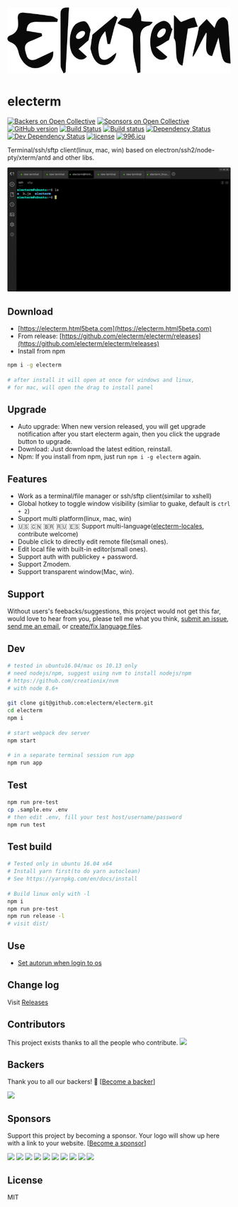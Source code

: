 <h1 align="center">
    <a href="http://electerm.html5beta.com">
        <img src="https://github.com/electerm/electerm-resource/raw/master/static/images/electerm.png", alt="" />
    </a>
</h1>

# electerm
[![Backers on Open Collective](https://opencollective.com/electerm/backers/badge.svg)](#backers) [![Sponsors on Open Collective](https://opencollective.com/electerm/sponsors/badge.svg)](#sponsors) [![GitHub version](https://img.shields.io/github/release/electerm/electerm/all.svg)](https://github.com/electerm/electerm/releases)
[![Build Status](https://travis-ci.org/electerm/electerm.svg?branch=release)](https://travis-ci.org/electerm/electerm)
[![Build status](https://ci.appveyor.com/api/projects/status/33ckbqln02utekxd/branch/release?svg=true)](https://ci.appveyor.com/project/zxdong262/electerm/branch/release)
<span class="badge-daviddm"><a href="https://david-dm.org/electerm/electerm" title="View the status of this project's dependencies on DavidDM"><img src="https://img.shields.io/david/electerm/electerm.svg" alt="Dependency Status" /></a></span>
<span class="badge-daviddmdev"><a href="https://david-dm.org/electerm/electerm#info=devDependencies" title="View the status of this project's development dependencies on DavidDM"><img src="https://img.shields.io/david/dev/electerm/electerm.svg" alt="Dev Dependency Status" /></a></span>
<span class="badge-githubstar">
[![license](https://img.shields.io/github/license/electerm/electerm.svg)](https://github.com/electerm/electerm/blob/master/LICENSE)
[![996.icu](https://img.shields.io/badge/link-996.icu-red.svg)](https://996.icu)

Terminal/ssh/sftp client(linux, mac, win) based on electron/ssh2/node-pty/xterm/antd and other libs.

<div align="center">
  <img src="https://github.com/electerm/electerm-resource/raw/master/static/images/electerm.gif", alt="" />
</div>

## Download

- [https://electerm.html5beta.com](https://electerm.html5beta.com)
- From release: [https://github.com/electerm/electerm/releases](https://github.com/electerm/electerm/releases)
- Install from npm

```bash
npm i -g electerm

# after install it will open at once for windows and linux,
# for mac, will open the drag to install panel

```

## Upgrade

- Auto upgrade: When new version released, you will get upgrade notification after you start electerm again, then you click the upgrade button to upgrade.
- Download: Just download the latest edition, reinstall.
- Npm: If you install from npm, just run `npm i -g electerm` again.

## Features

- Work as a terminal/file manager or ssh/sftp client(similar to xshell)
- Global hotkey to toggle window visibility (simliar to guake, default is `ctrl + 2`)
- Support multi platform(linux, mac, win)
- 🇺🇸 🇨🇳 🇧🇷 🇷🇺 🇪🇸 Support multi-language([electerm-locales](https://github.com/electerm/electerm-locales), contribute welcome)
- Double click to directly edit remote file(small ones).
- Edit local file with built-in editor(small ones).
- Support auth with publickey + password.
- Support Zmodem.
- Support transparent window(Mac, win).

## Support

Without users's feebacks/suggestions, this project would not get this far, would love to hear from you, please tell me what you think, [submit an issue](https://github.com/electerm/electerm/issues), [send me an email](mailto:zxdong@gmail.com), or [create/fix language files](https://github.com/electerm/electerm-locales).

## Dev

```bash
# tested in ubuntu16.04/mac os 10.13 only
# need nodejs/npm, suggest using nvm to install nodejs/npm
# https://github.com/creationix/nvm
# with node 8.6+

git clone git@github.com:electerm/electerm.git
cd electerm
npm i

# start webpack dev server
npm start

# in a separate terminal session run app
npm run app
```

## Test

```bash
npm run pre-test
cp .sample.env .env
# then edit .env, fill your test host/username/password
npm run test
```

## Test build

```bash
# Tested only in ubuntu 16.04 x64
# Install yarn first(to do yarn autoclean)
# See https://yarnpkg.com/en/docs/install

# Build linux only with -l
npm i
npm run pre-test
npm run release -l
# visit dist/
```

## Use

- [Set autorun when login to os](https://github.com/electerm/electerm/wiki/autorun-electerm-when-login-to-os)

## Change log

Visit [Releases](https://github.com/electerm/electerm/releases)

## Contributors

This project exists thanks to all the people who contribute. 
<a href="https://github.com/electerm/electerm/graphs/contributors"><img src="https://opencollective.com/electerm/contributors.svg?width=890&button=false" /></a>


## Backers

Thank you to all our backers! 🙏 [[Become a backer](https://opencollective.com/electerm#backer)]

<a href="https://opencollective.com/electerm#backers" target="_blank"><img src="https://opencollective.com/electerm/backers.svg?width=890"></a>


## Sponsors

Support this project by becoming a sponsor. Your logo will show up here with a link to your website. [[Become a sponsor](https://opencollective.com/electerm#sponsor)]

<a href="https://opencollective.com/electerm/sponsor/0/website" target="_blank"><img src="https://opencollective.com/electerm/sponsor/0/avatar.svg"></a>
<a href="https://opencollective.com/electerm/sponsor/1/website" target="_blank"><img src="https://opencollective.com/electerm/sponsor/1/avatar.svg"></a>
<a href="https://opencollective.com/electerm/sponsor/2/website" target="_blank"><img src="https://opencollective.com/electerm/sponsor/2/avatar.svg"></a>
<a href="https://opencollective.com/electerm/sponsor/3/website" target="_blank"><img src="https://opencollective.com/electerm/sponsor/3/avatar.svg"></a>
<a href="https://opencollective.com/electerm/sponsor/4/website" target="_blank"><img src="https://opencollective.com/electerm/sponsor/4/avatar.svg"></a>
<a href="https://opencollective.com/electerm/sponsor/5/website" target="_blank"><img src="https://opencollective.com/electerm/sponsor/5/avatar.svg"></a>
<a href="https://opencollective.com/electerm/sponsor/6/website" target="_blank"><img src="https://opencollective.com/electerm/sponsor/6/avatar.svg"></a>
<a href="https://opencollective.com/electerm/sponsor/7/website" target="_blank"><img src="https://opencollective.com/electerm/sponsor/7/avatar.svg"></a>
<a href="https://opencollective.com/electerm/sponsor/8/website" target="_blank"><img src="https://opencollective.com/electerm/sponsor/8/avatar.svg"></a>
<a href="https://opencollective.com/electerm/sponsor/9/website" target="_blank"><img src="https://opencollective.com/electerm/sponsor/9/avatar.svg"></a>



## License

MIT